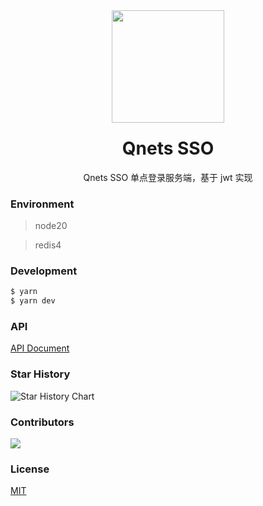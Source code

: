 <div align="center">
    <img height="180" src="https://cdn.qnets.cn/logo.svg" />
    <h1 style="margin-top: 1.5rem">Qnets SSO</h1>
    Qnets SSO 单点登录服务端，基于 jwt 实现
</div>

### Environment

> node20

> redis4

### Development

```bash
$ yarn
$ yarn dev
```

### API

[API Document](https://github.com/hzh11012/qnets-sso-koa2/tree/master/doc)

### Star History

![Star History Chart](https://api.star-history.com/svg?repos=hzh11012/qnets-sso-koa2&type=Date)

### Contributors

<a href="https://github.com/hzh11012/qnets-sso-koa2/graphs/contributors">
    <img src="https://contrib.rocks/image?repo=hzh11012/qnets-sso-koa2" />
</a>

### License

[MIT](https://github.com/hzh11012/qnets-sso-koa2/blob/master/LICENSE)

